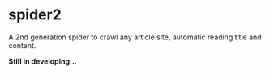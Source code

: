 spider2
=======

A 2nd generation spider to crawl any article site, automatic reading title and content.

**Still in developing...**
